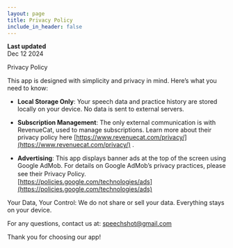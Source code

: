 ```yaml
---
layout: page
title: Privacy Policy
include_in_header: false
---
```


**Last updated**  
Dec 12 2024

Privacy Policy

This app is designed with simplicity and privacy in mind. Here’s what you need to know:

- **Local Storage Only**: Your speech data and practice history are stored locally on your device. No data is sent to external servers.

- **Subscription Management**: The only external communication is with RevenueCat, used to manage subscriptions. Learn more about their privacy policy here [https://www.revenuecat.com/privacy/](https://www.revenuecat.com/privacy/) .

- **Advertising**: This app displays banner ads at the top of the screen using Google AdMob. For details on Google AdMob’s privacy practices, please see their Privacy Policy.　[https://policies.google.com/technologies/ads](https://policies.google.com/technologies/ads)

Your Data, Your Control: We do not share or sell your data. Everything stays on your device.

For any questions, contact us at: speechshot@gmail.com 

Thank you for choosing our app!

